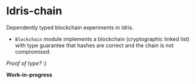 # Idris-chain 
Dependently typed blockchain experiments in Idris.

 * `Blockchain` module implements a blockchain (cryptographic linked list) with
type guarantee that hashes are correct and the chain is not compromised.

_Proof of type?_ :)

__Work-in-progress__
